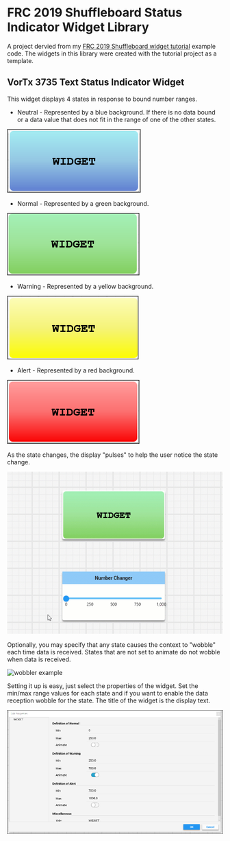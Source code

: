 # FRC 2019 Shuffleboard Status Indicator Widget Library

A project dervied from my [FRC 2019 Shuffleboard widget tutorial](https://github.com/nleach999/Vortx3735.Shuffleboard.2019.WidgetTutorial) example code.  The widgets in this library were created with the tutorial project as a template.



## VorTx 3735 Text Status Indicator Widget

This widget displays 4 states in response to bound number ranges.

* Neutral - Represented by a blue background.  If there is no data bound or a data value that does not fit in
the range of one of the other states.

![neutral](images/neutral.png)

* Normal - Represented by a green background.  

![normal](images/normal.png)

* Warning - Represented by a yellow background.

![warning](images/warning.png)

* Alert - Represented by a red background.

![alert](images/alert.png)

As the state changes, the display "pulses" to help the user notice the state change.

![pulser example](images/pulser.gif)

Optionally, you may specify that any state causes the context to "wobble" each time data is received.  States that
are not set to animate do not wobble when data is received.

![wobbler example](images/wobbler.gif)

Setting it up is easy, just select the properties of the widget.  Set the min/max range values for each state and if you
want to enable the data reception wobble for the state.  The title of the widget is the display text.

![settings](images/settings.png)


